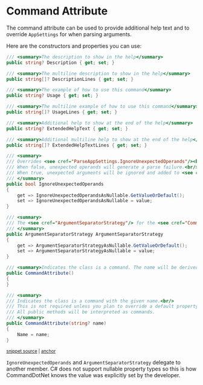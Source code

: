 # Command Attribute

The command attribute can be used to provide additional help text and to override `AppSettings` for when parsing arguments.

Here are the constructors and properties you can use:

<!-- snippet: CommandAttribute-properties -->
<a id='snippet-commandattribute-properties'></a>
```c#
/// <summary>The description to show in the help</summary>
public string? Description { get; set; }

/// <summary>The multiline description to show in the help</summary>
public string[]? DescriptionLines { get; set; }

/// <summary>The example of how to use this command</summary>
public string? Usage { get; set; }

/// <summary>The multiline example of how to use this command</summary>
public string[]? UsageLines { get; set; }

/// <summary>Additional help to show at the end of the help</summary>
public string? ExtendedHelpText { get; set; }

/// <summary>Additional multiline help to show at the end of the help</summary>
public string[]? ExtendedHelpTextLines { get; set; }

/// <summary>
/// Overrides <see cref="ParseAppSettings.IgnoreUnexpectedOperands"/><br/>
/// When false, unexpected operands will generate a parse failure.<br/>
/// When true, unexpected arguments will be ignored and added to <see cref="ParseResult.RemainingOperands"/><br/>
/// </summary>
public bool IgnoreUnexpectedOperands
{
    get => IgnoreUnexpectedOperandsAsNullable.GetValueOrDefault();
    set => IgnoreUnexpectedOperandsAsNullable = value;
}

/// <summary>
/// The <see cref="ArgumentSeparatorStrategy"/> for the <see cref="Command"/>
/// </summary>
public ArgumentSeparatorStrategy ArgumentSeparatorStrategy
{
    get => ArgumentSeparatorStrategyAsNullable.GetValueOrDefault();
    set => ArgumentSeparatorStrategyAsNullable = value;
}

/// <summary>Indicates the class is a command. The name will be derived from the class name.</summary>
public CommandAttribute()
{
}

/// <summary>
/// Indicates the class is a command with the given name.<br/>
/// This is not required unless you plan to override a default property of the command.<br/>
/// All public methods will be interpreted as commands.
/// </summary>
public CommandAttribute(string? name)
{
    Name = name;
}
```
<sup><a href='https://github.com/bilal-fazlani/commanddotnet/blob/master/CommandDotNet/CommandAttribute.cs#L15-L68' title='Snippet source file'>snippet source</a> | <a href='#snippet-commandattribute-properties' title='Start of snippet'>anchor</a></sup>
<!-- endSnippet -->

`IgnoreUnexpectedOperands` and `ArgumentSeparatorStrategy` delegate to another member. C# does not support nullable property types so this is how CommandDotNet knows the value was explicitly set by the developer.
